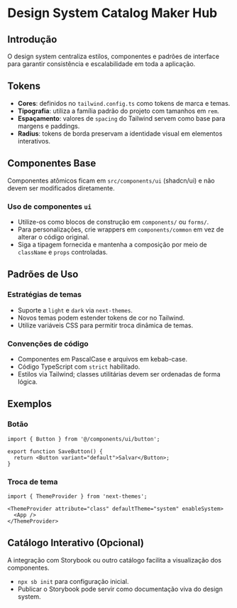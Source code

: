 # Design System Catalog Maker Hub

## Introdução
O design system centraliza estilos, componentes e padrões de interface para garantir consistência e escalabilidade em toda a aplicação.

## Tokens
- **Cores**: definidos no `tailwind.config.ts` como tokens de marca e temas.
- **Tipografia**: utiliza a família padrão do projeto com tamanhos em `rem`.
- **Espaçamento**: valores de `spacing` do Tailwind servem como base para margens e paddings.
- **Radius**: tokens de borda preservam a identidade visual em elementos interativos.

## Componentes Base
Componentes atômicos ficam em `src/components/ui` (shadcn/ui) e não devem ser modificados diretamente.

### Uso de componentes `ui`
- Utilize-os como blocos de construção em `components/` ou `forms/`.
- Para personalizações, crie wrappers em `components/common` em vez de alterar o código original.
- Siga a tipagem fornecida e mantenha a composição por meio de `className` e `props` controladas.

## Padrões de Uso
### Estratégias de temas
- Suporte a `light` e `dark` via `next-themes`.
- Novos temas podem estender tokens de cor no Tailwind.
- Utilize variáveis CSS para permitir troca dinâmica de temas.

### Convenções de código
- Componentes em PascalCase e arquivos em kebab-case.
- Código TypeScript com `strict` habilitado.
- Estilos via Tailwind; classes utilitárias devem ser ordenadas de forma lógica.

## Exemplos
### Botão
```tsx
import { Button } from '@/components/ui/button';

export function SaveButton() {
  return <Button variant="default">Salvar</Button>;
}
```

### Troca de tema
```tsx
import { ThemeProvider } from 'next-themes';

<ThemeProvider attribute="class" defaultTheme="system" enableSystem>
  <App />
</ThemeProvider>
```

## Catálogo Interativo (Opcional)
A integração com Storybook ou outro catálogo facilita a visualização dos componentes.
- `npx sb init` para configuração inicial.
- Publicar o Storybook pode servir como documentação viva do design system.

